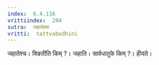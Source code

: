 ```yaml
---
index:  6.4.116
vrittiindex:  284
sutra:  जहातेश्च
vritti:  tattvabodhini 
---
```


जहातेश्च। क्ङितीति किम् ?। जहाति। सार्वधातुके किम् ?। हीयते। 

